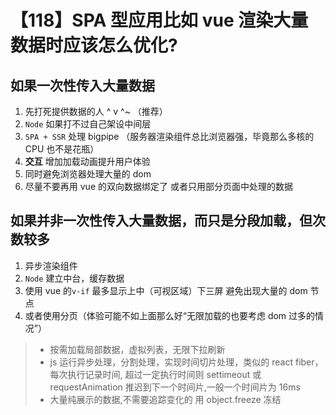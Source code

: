 # 【118】SPA 型应用比如 vue 渲染大量数据时应该怎么优化?

## 如果一次性传入大量数据

1. 先打死提供数据的人 ^ v ^~ （推荐）
2. `Node` 如果打不过自己架设中间层
3. `SPA + SSR` 处理 bigpipe （服务器渲染组件总比浏览器强，毕竟那么多核的 CPU 也不是花瓶）
4. **交互** 增加加载动画提升用户体验
5. 同时避免浏览器处理大量的 dom
6. 尽量不要再用 vue 的双向数据绑定了 或者只用部分页面中处理的数据

## 如果并非一次性传入大量数据，而只是分段加载，但次数较多

1. 异步渲染组件
2. `Node` 建立中台，缓存数据
3. 使用 vue 的`v-if` 最多显示上中（可视区域）下三屏 避免出现大量的 dom 节点
4. 或者使用分页（体验可能不如上面那么好“无限加载的也要考虑 dom 过多的情况”）

> - 按需加载局部数据，虚拟列表，无限下拉刷新
> - js 运行异步处理，分割处理，实现时间切片处理，类似的 react fiber， 每次执行记录时间, 超过一定执行时间则 settimeout 或 requestAnimation 推迟到下一个时间片,一般一个时间片为 16ms
> - 大量纯展示的数据,不需要追踪变化的 用 object.freeze 冻结
